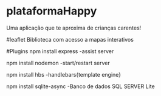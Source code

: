 # plataformaHappy
 Uma aplicação que te aproxima de crianças carentes!

#leaflet 
Biblioteca com acesso a mapas interativos

#Plugins
npm install express
    -assist server

npm install nodemon
    -start/restart server

npm install hbs
    -handlebars{template engine}

npm install sqlite-async
    -Banco de dados SQL SERVER Lite

